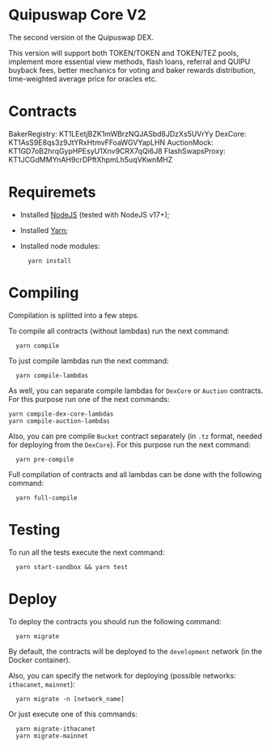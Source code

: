# Quipuswap Core V2

The second version ot the Quipuswap DEX.

This version will support both TOKEN/TOKEN and TOKEN/TEZ pools, implement more
essential view methods, flash loans, referral and QUIPU buyback fees, better
mechanics for voting and baker rewards distribution, time-weighted average price
for oracles etc.

# Contracts

BakerRegistry: KT1LEetjBZK1mWBrzNQJASbd8JDzXs5UVrYy
DexCore: KT1AsS9E8qs3z9JtYRxHtmvFFoaWGVYapLHN
AuctionMock: KT1GD7oB2hrqGypHPEsyU1Xnv9CRX7qQi6J8
FlashSwapsProxy: KT1JCGdMMYnAH9crDPftXhpmLh5uqVKwnMHZ

# Requiremets

- Installed [NodeJS](https://nodejs.org/en/) (tested with NodeJS v17+);
- Installed
  [Yarn](https://classic.yarnpkg.com/lang/en/docs/install/#mac-stable);
- Installed node modules:

  ```shell
    yarn install
  ```

# Compiling

Compilation is splitted into a few steps.

To compile all contracts (without lambdas) run the next command:

```shell
  yarn compile
```

To just compile lambdas run the next command:

```shell
  yarn compile-lambdas
```

As well, you can separate compile lambdas for `DexCore` or `Auction` contracts.
For this purpose run one of the next commands:

```shell
yarn compile-dex-core-lambdas
yarn compile-auction-lambdas
```

Also, you can pre compile `Bucket` contract separately (in `.tz` format, needed
for deploying from the `DexCore`). For this purpose run the next command:

```shell
  yarn pre-compile
```

Full compilation of contracts and all lambdas can be done with the following
command:

```shell
  yarn full-compile
```

# Testing

To run all the tests execute the next command:

```shell
  yarn start-sandbox && yarn test
```

# Deploy

To deploy the contracts you should run the following command:

```shell
  yarn migrate
```

By default, the contracts will be deployed to the `development` network (in the
Docker container).

Also, you can specify the network for deploying (possible networks: `ithacanet`,
`mainnet`):

```shell
  yarn migrate -n [network_name]
```

Or just execute one of this commands:

```shell
  yarn migrate-ithacanet
  yarn migrate-mainnet
```
